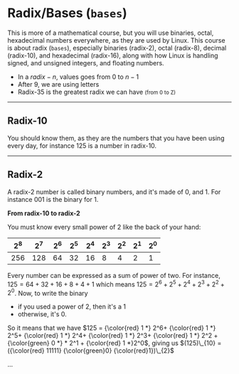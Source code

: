 # Radix/Bases (`bases`)

This is more of a mathematical course, but you will use binaries, octal, hexadecimal numbers everywhere, as they are used by Linux. This course is about radix (`bases`), especially binaries (radix-2), octal (radix-8), decimal (radix-10), and hexadecimal (radix-16), along with how Linux is handling signed, and unsigned integers, and floating numbers.

* In a $radix-n$, values goes from $0$ to $n-1$
* After 9, we are using letters
* Radix-35 is the greatest radix we can have <small>(from 0 to Z)</small>

<hr class="sr">

## Radix-10

You should know them, as they are the numbers that you have been using every day, for instance $125$ is a number in radix-10.

<hr class="sl">

## Radix-2

A radix-2 number is called binary numbers, and it's made of $0$, and $1$. For instance $001$ is the binary for $1$.

<div class="row row-cols-md-2"><div>

**From radix-10 to radix-2**

You must know every small power of 2 like the back of your hand:

| $2^8$ | $2^7$ | $2^6$ | $2^5$ | $2^4$ | $2^3$ | $2^2$ | $2^1$ | $2^0$ |
|-------|-------|-------|-------|-------|-------|-------|-------|-------|
| 256   | 128   | 64    | 32    | 16    | 8     | 4     | 2     | 1     |

Every number can be expressed as a sum of power of two. For instance, $125 = 64+32+16+8+4+1$ which means $125 = 2^6+2^5+2^4+2^3+2^2+2^0$. Now, to write the binary

* if you used a power of 2, then it's a $1$
* otherwise, it's $0$.

So it means that we have $125 = {\color{red} 1 *} 2^6+ {\color{red} 1 *} 2^5+ {\color{red} 1 *} 2^4+ {\color{red} 1 *} 2^3+ {\color{red} 1 *} 2^2 + {\color{green} 0 *} * 2^1 + {\color{red} 1 *}2^0$, giving us $(125)\_{10} = ({\color{red} 11111} {\color{green}0} {\color{red}1})\_{2}$

</div><div>

...
</div></div>